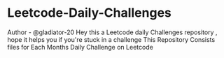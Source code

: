 # Leetcode-Daily-Challenges
Author - @gladiator-20
Hey this a Leetcode daily Challenges repository , hope it helps you if you're stuck in a challenge 
This Repository Consists files for Each Months Daily Challenge on Leetcode 
